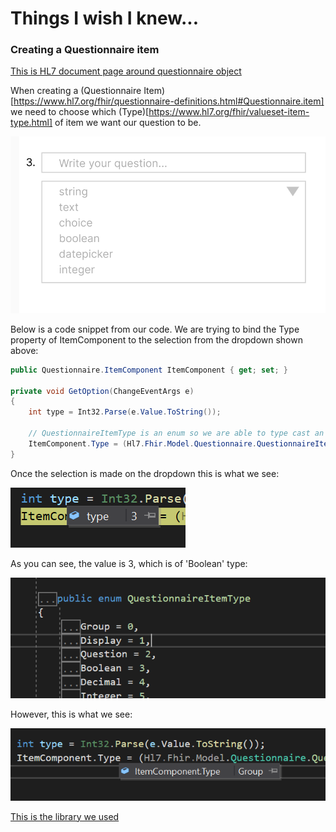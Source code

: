 # Things I wish I knew... 

### Creating a Questionnaire item

[This is HL7 document page around questionnaire object](https://www.hl7.org/fhir/questionnaire.html)

When creating a (Questionnaire Item)[https://www.hl7.org/fhir/questionnaire-definitions.html#Questionnaire.item] we need to choose which (Type)[https://www.hl7.org/fhir/valueset-item-type.html] of item we want our question to be. 

![dropdown example](./images/questionnaire-dropdownmenu.png "dropdown screenshot")

Below is a code snippet from our code. We are trying to bind the Type property of ItemComponent to the selection from the dropdown shown above:

```c#
public Questionnaire.ItemComponent ItemComponent { get; set; }

private void GetOption(ChangeEventArgs e)
{
    int type = Int32.Parse(e.Value.ToString());
    
    // QuestionnaireItemType is an enum so we are able to type cast an Int
    ItemComponent.Type = (Hl7.Fhir.Model.Questionnaire.QuestionnaireItemType)(type);
}
```

Once the selection is made on the dropdown this is what we see:

![selected type value](./images/questionnaire-typevalue.png "type value screenshot")

As you can see, the value is 3, which is of 'Boolean' type:

![Questionnaire item type definition](./images/questionnaire-typedefinition.png "type def screenshot")

However, this is what we see:

![Group type](./images/questionnaire-grouptype.png "group type screenshot")

[This is the library we used](https://www.nuget.org/packages/Hl7.Fhir.R4/)

